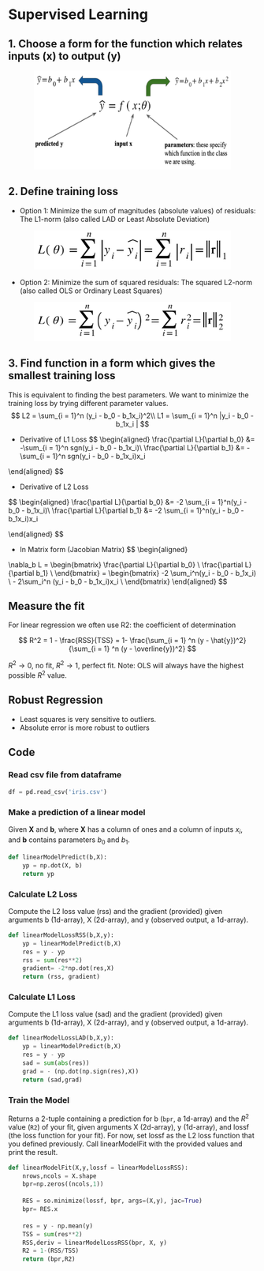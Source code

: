 # Supervised Learning

## 1. Choose a form for the function which relates inputs (x) to output (y)
<div align=center>
    <img src ="form.png" width="400" height ="200"/>  
</div>

## 2. Define training loss

- Option 1: Minimize the sum of magnitudes (absolute values) of residuals: The L1-norm (also called LAD or Least Absolute Deviation)
<div align=center>
    <img src ="L1.png" width="400" height ="80"/>  
</div>

- Option 2: Minimize the sum of squared residuals: The squared L2-norm (also called OLS or Ordinary Least Squares)
<div align=center>
    <img src ="L2.png" width="400" height ="80"/>  
</div>

## 3. Find function in a form which gives the smallest training loss

This is equivalent to finding the best parameters. We want to minimize the training loss by trying different parameter values.
$$
L2 = \sum_{i = 1}^n (y_i - b_0 - b_1x_i)^2\\
L1 = \sum_{i = 1}^n |y_i - b_0 - b_1x_i |
$$
- Derivative of L1 Loss
$$
\begin{aligned}
\frac{\partial L}{\partial b_0} &= -\sum_{i = 1}^n sgn(y_i - b_0 - b_1x_i)\\
\frac{\partial L}{\partial b_1} &= -\sum_{i = 1}^n sgn(y_i - b_0 - b_1x_i)x_i
    
\end{aligned}
$$
- Derivative of L2 Loss

$$
\begin{aligned}
\frac{\partial L}{\partial b_0} &= -2 \sum_{i = 1}^n(y_i - b_0 - b_1x_i)\\
\frac{\partial L}{\partial b_1} &= -2 \sum_{i = 1}^n(y_i - b_0 - b_1x_i)x_i
    
\end{aligned}
$$

- In Matrix form (Jacobian Matrix)
$$
\begin{aligned}

\nabla_b L = 
    \begin{bmatrix}
        \frac{\partial L}{\partial b_0} \\
        \frac{\partial L}{\partial b_1} \\
    \end{bmatrix}
    = 
    \begin{bmatrix}
        -2 \sum_i^n(y_i - b_0 - b_1x_i) \\
        - 2\sum_i^n (y_i - b_0 - b_1x_i)x_i \\
    \end{bmatrix}
\end{aligned}
$$

## Measure the fit
For linear regression we often use R2: the coefficient of determination

$$
R^2 = 1 - \frac{RSS}{TSS} = 1- \frac{\sum_{i = 1} ^n (y - \hat{y})^2}{\sum_{i = 1} ^n (y - \overline{y})^2}
$$

$R^2 \to 0$, no fit, $R^2 \to 1$, perfect fit.
Note: OLS will always have the highest possible $R^2$ value.

## Robust Regression

- Least squares is very sensitive to outliers.
- Absolute error is more robust to outliers


## Code

### Read csv file from dataframe
```python
df = pd.read_csv('iris.csv')
```

### Make a prediction of a linear model
Given $\mathbf{X}$ and $\mathbf{b}$, where $\mathbf{X}$ has a column of ones and a column of inputs $x_i$, and $\mathbf{b}$ contains parameters $b_0$ and $b_1$. 

```python
def linearModelPredict(b,X):
    yp = np.dot(X, b)
    return yp
```

### Calculate L2 Loss
Compute the L2 loss value (rss) and the gradient (provided) given arguments b (1d-array), X (2d-array), and y (observed output, a 1d-array).

```python
def linearModelLossRSS(b,X,y):
    yp = linearModelPredict(b,X)
    res = y - yp
    rss = sum(res**2)
    gradient= -2*np.dot(res,X)
    return (rss, gradient)
```

### Calculate L1 Loss
Compute the L1 loss value (sad) and the gradient (provided) given arguments b (1d-array), X (2d-array), and y (observed output, a 1d-array).

```python
def linearModelLossLAD(b,X,y):
    yp = linearModelPredict(b,X)
    res = y - yp
    sad = sum(abs(res))
    grad = - (np.dot(np.sign(res),X))
    return (sad,grad)
```

### Train the Model
Returns a 2-tuple containing a prediction for b (`bpr`, a 1d-array) and the $R^2$ value (`R2`) of your fit, given arguments X (2d-array), y (1d-array), and lossf (the loss function for your fit). For now, set lossf as the L2 loss function that you defined previously. Call linearModelFit with the provided values and print the result.

```python
def linearModelFit(X,y,lossf = linearModelLossRSS):
    nrows,ncols = X.shape
    bpr=np.zeros((ncols,1))
    
    RES = so.minimize(lossf, bpr, args=(X,y), jac=True)
    bpr= RES.x
    
    res = y - np.mean(y)
    TSS = sum(res**2)
    RSS,deriv = linearModelLossRSS(bpr, X, y)
    R2 = 1-(RSS/TSS)
    return (bpr,R2)
```

